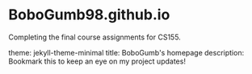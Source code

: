 # BoboGumb98.github.io

Completing the final course assignments for CS155.

theme: jekyll-theme-minimal
title: BoboGumb's homepage
description: Bookmark this to keep an eye on my project updates!

